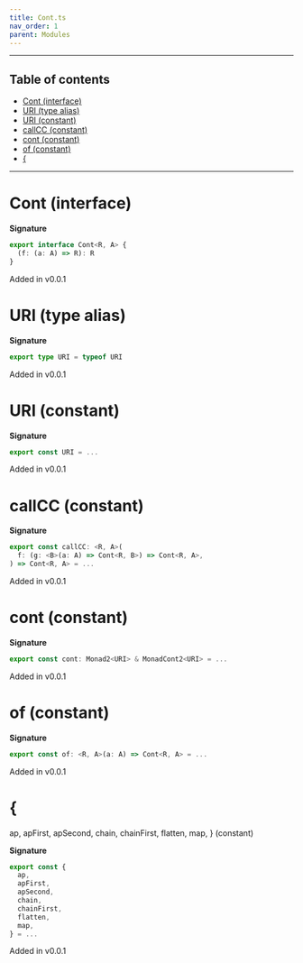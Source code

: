 ```yaml
---
title: Cont.ts
nav_order: 1
parent: Modules
---
```


---

<h2 class="text-delta">Table of contents</h2>

- [Cont (interface)](#cont-interface)
- [URI (type alias)](#uri-type-alias)
- [URI (constant)](#uri-constant)
- [callCC (constant)](#callcc-constant)
- [cont (constant)](#cont-constant)
- [of (constant)](#of-constant)
- [{](#)

---

# Cont (interface)

**Signature**

```ts
export interface Cont<R, A> {
  (f: (a: A) => R): R
}
```

Added in v0.0.1

# URI (type alias)

**Signature**

```ts
export type URI = typeof URI
```

Added in v0.0.1

# URI (constant)

**Signature**

```ts
export const URI = ...
```

Added in v0.0.1

# callCC (constant)

**Signature**

```ts
export const callCC: <R, A>(
  f: (g: <B>(a: A) => Cont<R, B>) => Cont<R, A>,
) => Cont<R, A> = ...
```

Added in v0.0.1

# cont (constant)

**Signature**

```ts
export const cont: Monad2<URI> & MonadCont2<URI> = ...
```

Added in v0.0.1

# of (constant)

**Signature**

```ts
export const of: <R, A>(a: A) => Cont<R, A> = ...
```

Added in v0.0.1

# {

ap,
apFirst,
apSecond,
chain,
chainFirst,
flatten,
map,
} (constant)

**Signature**

```ts
export const {
  ap,
  apFirst,
  apSecond,
  chain,
  chainFirst,
  flatten,
  map,
} = ...
```

Added in v0.0.1
